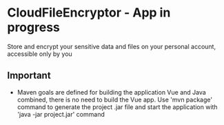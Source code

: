 # CloudFileEncryptor - App in progress 
Store and encrypt your sensitive data and files on your personal account, accessible only by you

## Important
* Maven goals are defined for building the application Vue and Java combined, there is no need to build the Vue app. Use 'mvn package' command to generate the project .jar file and start the application with 'java -jar project.jar' command
